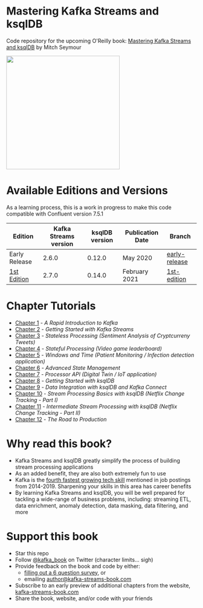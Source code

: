 # Mastering Kafka Streams and ksqlDB

Code repository for the upcoming O'Reilly book: [Mastering Kafka Streams and ksqlDB][book] by Mitch Seymour

<a href="https://www.kafka-streams-book.com/"><img src="https://mcusercontent.com/987def4caf0bb040419d778f2/images/81c6be7f-c833-4e12-a893-22545aaf7304.jpg" width="300"></a>

[book]: https://www.kafka-streams-book.com/

# Available Editions and Versions

As a learning process, this is a work in progress to make this code compatible with Confluent version 7.5.1

| Edition | Kafka Streams version | ksqlDB version | Publication Date | Branch |
| --------| --------------------- | ---------------| -----------------| -------|
| Early Release| 2.6.0 | 0.12.0| May 2020 | [early-release][early-release] |
| [1st Edition][amzn]| 2.7.0 | 0.14.0| February 2021 | [1st-edition][1st-edition] |

[amzn]: https://www.amazon.com/gp/product/1492062499/ref=as_li_tl?ie=UTF8&camp=1789&creative=9325&creativeASIN=1492062499&linkCode=as2&tag=mitchseymour-20&linkId=28979f4bdca5bc57af5ed2f8962d4d12
[early-release]: https://github.com/mitch-seymour/mastering-kafka-streams-and-ksqldb/tree/early-release
[1st-edition]: https://github.com/mitch-seymour/mastering-kafka-streams-and-ksqldb/tree/1st-edition

# Chapter Tutorials

- [Chapter 1](https://github.com/mitch-seymour/mastering-kafka-streams-and-ksqldb/tree/1st-edition/chapter-01) - _A Rapid Introduction to Kafka_
- [Chapter 2](https://github.com/mitch-seymour/mastering-kafka-streams-and-ksqldb/tree/1st-edition/chapter-02) - _Getting Started with Kafka Streams_
- [Chapter 3](https://github.com/mitch-seymour/mastering-kafka-streams-and-ksqldb/tree/1st-edition/chapter-03) - _Stateless Processing (Sentiment Analysis of Cryptcurreny Tweets)_
- [Chapter 4](https://github.com/mitch-seymour/mastering-kafka-streams-and-ksqldb/tree/1st-edition/chapter-04) - _Stateful Processing (Video game leaderboard)_
- [Chapter 5](https://github.com/mitch-seymour/mastering-kafka-streams-and-ksqldb/tree/1st-edition/chapter-05) - _Windows and Time (Patient Monitoring / Infection detection application)_
- [Chapter 6](https://github.com/mitch-seymour/mastering-kafka-streams-and-ksqldb/tree/1st-edition/chapter-06) - _Advanced State Management_
- [Chapter 7](https://github.com/mitch-seymour/mastering-kafka-streams-and-ksqldb/tree/1st-edition/chapter-07) - _Processor API (Digital Twin / IoT application)_
- [Chapter 8](https://github.com/mitch-seymour/mastering-kafka-streams-and-ksqldb/tree/1st-edition/chapter-08) - _Getting Started with ksqlDB_
- [Chapter 9](https://github.com/mitch-seymour/mastering-kafka-streams-and-ksqldb/tree/1st-edition/chapter-09) - _Data Integration with ksqlDB and Kafka Connect_
- [Chapter 10](https://github.com/mitch-seymour/mastering-kafka-streams-and-ksqldb/tree/1st-edition/chapter-10) - _Stream Processing Basics with ksqlDB (Netflix Change Tracking - Part I)_
- [Chapter 11](https://github.com/mitch-seymour/mastering-kafka-streams-and-ksqldb/tree/1st-edition/chapter-11) - _Intermediate Stream Processing with ksqlDB (Netflix Change Tracking - Part II)_
- [Chapter 12](https://github.com/mitch-seymour/mastering-kafka-streams-and-ksqldb/tree/1st-edition/chapter-12) - _The Road to Production_

# Why read this book?

- Kafka Streams and ksqlDB greatly simplify the process of building stream processing applications
- As an added benefit, they are also both extremely fun to use
- Kafka is the [fourth fastest growing tech skill][indeed] mentioned in job postings from 2014-2019. Sharpening your skills in this area has career benefits
- By learning Kafka Streams and ksqlDB, you will be well prepared for tackling a wide-range of business problems, including: streaming ETL, data enrichment, anomaly detection, data masking, data filtering, and more

[indeed]: https://www.techrepublic.com/article/the-20-fastest-rising-and-sharpest-declining-tech-skills-of-the-past-5-years/

# Support this book

- Star this repo
- Follow [@kafka_book][twitter] on Twitter (character limits... sigh)
- Provide feedback on the book and code by either:
  - [filling out a 6 question survey][survey], or
  - emailing <author@kafka-streams-book.com>
- Subscribe to an early preview of additional chapters from the website, [kafka-streams-book.com][website]
- Share the book, website, and/or code with your friends

[survey]: https://kafka-streams-book.typeform.com/to/TWuRwK
[twitter]: https://twitter.com/kafka_book
[website]: https://www.kafka-streams-book.com/
